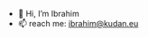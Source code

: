 - 👋 Hi, I’m Ibrahim
- 📫 reach me: ibrahim@kudan.eu

<!---
ibrahim-kudan/ibrahim-kudan is a ✨ special ✨ repository because its `README.md` (this file) appears on your GitHub profile.
You can click the Preview link to take a look at your changes.
--->
